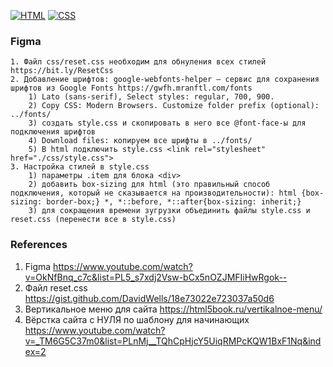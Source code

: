 [![HTML](https://img.shields.io/badge/HTML-E46035??style=for-the-badge&logo=HTML5&logoColor=FFFFFF)](https://html.spec.whatwg.org/multipage/)
[![CSS](https://img.shields.io/badge/CSS-274DE4??style=for-the-badge&logo=CSS3&logoColor=FFFFFF)](https://www.w3.org/Style/CSS/)

### Figma
```
1. Файл css/reset.css необходим для обнуления всех стилей https://bit.ly/ResetCss
2. Добавление шрифтов: google-webfonts-helper — сервис для сохранения шрифтов из Google Fonts https://gwfh.mranftl.com/fonts
    1) Lato (sans-serif), Select styles: regular, 700, 900. 
    2) Copy CSS: Modern Browsers. Customize folder prefix (optional): ../fonts/
    3) создать style.css и скопировать в него все @font-face-ы для подключения шрифтов
    4) Download files: копируем все шрифты в ../fonts/
    5) В html подключить style.css <link rel="stylesheet" href="./css/style.css">
3. Настройка стилей в style.css
    1) параметры .item для блока <div>
    2) добавить box-sizing для html (это правильный способ подключения, который не сказывается на производительности): html {box-sizing: border-box;} *, *::before, *::after{box-sizing: inherit;}
    3) для сокращения времени зугрузки объединить файлы style.css и reset.css (перенести все в style.css)

```
### References
1. Figma https://www.youtube.com/watch?v=OkNfBnq_c7c&list=PL5_s7xdj2Vsw-bCx5nOZJMFIiHwRgok--
2. Файл reset.css https://gist.github.com/DavidWells/18e73022e723037a50d6
3. Вертикальное меню для сайта https://html5book.ru/vertikalnoe-menu/
4. Вёрстка сайта с НУЛЯ по шаблону для начинающих https://www.youtube.com/watch?v=_TM6G5C37m0&list=PLnMj__TQhCpHjcY5UiqRMPcKQW1BxF1Nq&index=2
